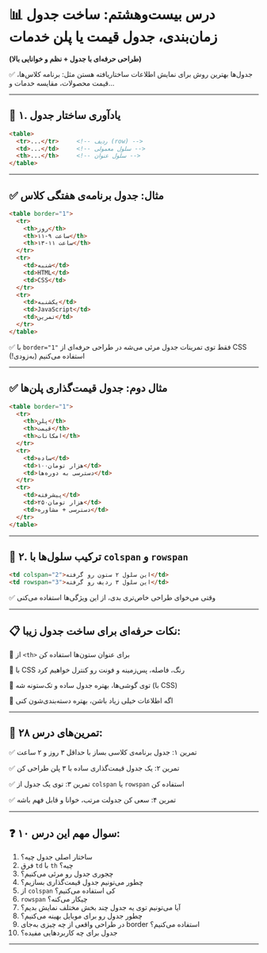 # 📊 درس بیست‌وهشتم: ساخت جدول زمان‌بندی، جدول قیمت یا پلن خدمات

**(طراحی حرفه‌ای با جدول + نظم و خوانایی بالا)**

✅ جدول‌ها بهترین روش برای نمایش اطلاعات ساختاریافته هستن
مثل: برنامه کلاس‌ها، قیمت محصولات، مقایسه خدمات و…

---

## 📌 ۱. یادآوری ساختار جدول

```html
<table>
  <tr>...</tr>     <!-- ردیف (row) -->
  <td>...</td>     <!-- سلول معمولی -->
  <th>...</th>     <!-- سلول عنوان -->
</table>
```

---

## ✅ مثال: جدول برنامه‌ی هفتگی کلاس

```html
<table border="1">
  <tr>
    <th>روز</th>
    <th>ساعت ۹-۱۱</th>
    <th>ساعت ۱۱-۱۳</th>
  </tr>
  <tr>
    <td>شنبه</td>
    <td>HTML</td>
    <td>CSS</td>
  </tr>
  <tr>
    <td>یکشنبه</td>
    <td>JavaScript</td>
    <td>تمرین</td>
  </tr>
</table>
```

✅ با `border="1"` فقط توی تمرینات جدول مرئی می‌شه
در طراحی حرفه‌ای از CSS استفاده می‌کنیم (به‌زودی!)

---

## ✅ مثال دوم: جدول قیمت‌گذاری پلن‌ها

```html
<table border="1">
  <tr>
    <th>پلن</th>
    <th>قیمت</th>
    <th>امکانات</th>
  </tr>
  <tr>
    <td>ساده</td>
    <td>۱۰۰هزار تومان</td>
    <td>دسترسی به دوره‌ها</td>
  </tr>
  <tr>
    <td>پیشرفته</td>
    <td>۲۵۰هزار تومان</td>
    <td>دسترسی + مشاوره</td>
  </tr>
</table>
```

---

## 📌 ۲. ترکیب سلول‌ها با `colspan` و `rowspan`

```html
<td colspan="2">این سلول ۲ ستون رو گرفته</td>
<td rowspan="3">این سلول ۳ ردیف رو گرفته</td>
```

✅ وقتی می‌خوای طراحی خاص‌تری بدی، از این ویژگی‌ها استفاده می‌کنی

---

## 📋 نکات حرفه‌ای برای ساخت جدول زیبا:

🔹 از `<th>` برای عنوان ستون‌ها استفاده کن

🔹 با CSS رنگ، فاصله، پس‌زمینه و فونت رو کنترل خواهیم کرد

🔹 توی گوشی‌ها، بهتره جدول ساده و تک‌ستونه شه (با CSS)

🔹 اگه اطلاعات خیلی زیاد باشن، بهتره دسته‌بندی‌شون کنی

---

## 🧪 تمرین‌های درس ۲۸:

✅ تمرین ۱: جدول برنامه‌ی کلاسی بساز با حداقل ۳ روز و ۲ ساعت

✅ تمرین ۲: یک جدول قیمت‌گذاری ساده با ۳ پلن طراحی کن

✅ تمرین ۳: توی یک جدول از `colspan` یا `rowspan` استفاده کن

✅ تمرین ۴: سعی کن جدولت مرتب، خوانا و قابل فهم باشه

---

## ❓ ۱۰ سوال مهم این درس:

1. ساختار اصلی جدول چیه؟
2. فرق `td` با `th` چیه؟
3. چجوری جدول رو مرئی می‌کنیم؟
4. چطور می‌تونیم جدول قیمت‌گذاری بسازیم؟
5. از `colspan` کی استفاده می‌کنیم؟
6. `rowspan` چیکار می‌کنه؟
7. آیا می‌تونیم توی یه جدول چند بخش مختلف نمایش بدیم؟
8. چطور جدول رو برای موبایل بهینه می‌کنیم؟
9. در طراحی واقعی از چه چیزی به‌جای border استفاده می‌کنیم؟
10. جدول برای چه کاربردهایی مفیده؟

---
